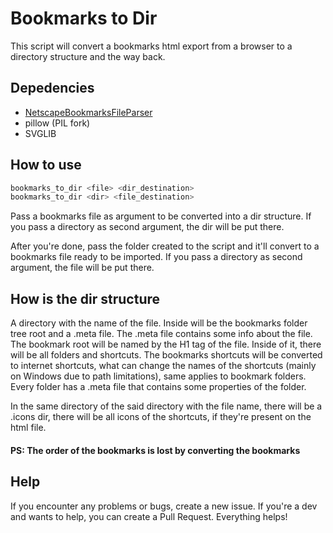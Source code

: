 # Bookmarks to Dir
This script will convert a bookmarks html export from a browser to a directory structure and the way back.

## Depedencies
- [NetscapeBookmarksFileParser](https://github.com/FlyingWolFox/Netscape-Bookmarks-File-Parser)
- pillow (PIL fork)
- SVGLIB

## How to use
```bash
bookmarks_to_dir <file> <dir_destination>
bookmarks_to_dir <dir> <file_destination>
```

Pass a bookmarks file as argument to be converted into a dir structure. If you pass
a directory as second argument, the dir will be put there.

After you're done, pass the folder created to the script and it'll convert to a
bookmarks file ready to be imported. If you pass a directory as second argument,
the file will be put there.

## How is the dir structure

A directory with the name of the file. Inside will be the bookmarks folder tree root
and a .meta file. The .meta file contains some info about the file. The bookmark root
will be named by the H1 tag of the file. Inside of it, there will be all folders and shortcuts.
The bookmarks shortcuts will be converted to internet shortcuts, what can change the names
of the shortcuts (mainly on Windows due to path limitations), same applies to bookmark
folders. Every folder has a .meta file that contains some properties of the folder.

In the same directory of the said directory with the file name, there will be a .icons
dir, there will be all icons of the shortcuts, if they're present on the html file.

#### PS: The order of the bookmarks is lost by converting the bookmarks

## Help

If you encounter any problems or bugs, create a new issue. If you're a dev and wants to help,
you can create a Pull Request. Everything helps!
